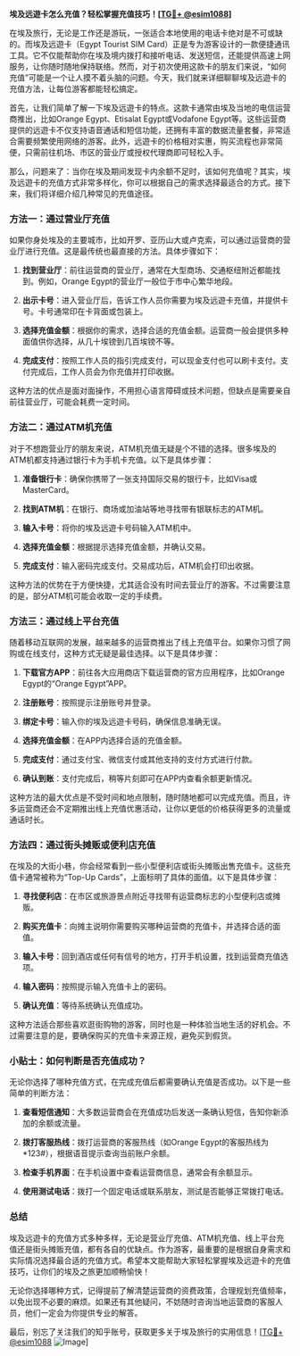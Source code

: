**埃及远遊卡怎么充值？轻松掌握充值技巧！[[TG💪+ @esim1088](https://t.me/s/esim1088)]**

在埃及旅行，无论是工作还是游玩，一张适合本地使用的电话卡绝对是不可或缺的。而埃及远遊卡（Egypt Tourist SIM Card）正是专为游客设计的一款便捷通讯工具。它不仅能帮助你在埃及境内拨打和接听电话、发送短信，还能提供高速上网服务，让你随时随地保持联络。然而，对于初次使用这款卡的朋友们来说，“如何充值”可能是一个让人摸不着头脑的问题。今天，我们就来详细聊聊埃及远遊卡的充值方法，让每位游客都能轻松搞定。

首先，让我们简单了解一下埃及远遊卡的特点。这款卡通常由埃及当地的电信运营商推出，比如Orange Egypt、Etisalat Egypt或Vodafone Egypt等。这些运营商提供的远遊卡不仅支持语音通话和短信功能，还拥有丰富的数据流量套餐，非常适合需要频繁使用网络的游客。此外，远遊卡的价格相对实惠，购买流程也非常简便，只需前往机场、市区的营业厅或授权代理商即可轻松入手。

那么，问题来了：当你在埃及期间发现卡内余额不足时，该如何充值呢？其实，埃及远遊卡的充值方式非常多样化，你可以根据自己的需求选择最适合的方式。接下来，我们将详细介绍几种常见的充值途径。

### 方法一：通过营业厅充值

如果你身处埃及的主要城市，比如开罗、亚历山大或卢克索，可以通过运营商的营业厅进行充值。这是最传统也最直接的方法。具体步骤如下：

1. **找到营业厅**：前往运营商的营业厅，通常在大型商场、交通枢纽附近都能找到。例如，Orange Egypt的营业厅一般位于市中心繁华地段。
   
2. **出示卡号**：进入营业厅后，告诉工作人员你需要为埃及远遊卡充值，并提供卡号。卡号通常印在卡背面或包装上。

3. **选择充值金额**：根据你的需求，选择合适的充值金额。运营商一般会提供多种面值供你选择，从几十埃镑到几百埃镑不等。

4. **完成支付**：按照工作人员的指引完成支付，可以现金支付也可以刷卡支付。支付完成后，工作人员会为你充值并打印收据。

这种方法的优点是面对面操作，不用担心语言障碍或技术问题，但缺点是需要亲自前往营业厅，可能会耗费一定时间。

### 方法二：通过ATM机充值

对于不想跑营业厅的朋友来说，ATM机充值无疑是个不错的选择。很多埃及的ATM机都支持通过银行卡为手机卡充值。以下是具体步骤：

1. **准备银行卡**：确保你携带了一张支持国际交易的银行卡，比如Visa或MasterCard。

2. **找到ATM机**：在银行、商场或加油站等地寻找带有银联标志的ATM机。

3. **输入卡号**：将你的埃及远遊卡号码输入ATM机中。

4. **选择充值金额**：根据提示选择充值金额，并确认交易。

5. **完成支付**：输入密码完成支付。交易成功后，ATM机会打印出收据。

这种方法的优势在于方便快捷，尤其适合没有时间去营业厅的游客。不过需要注意的是，部分ATM机可能会收取一定的手续费。

### 方法三：通过线上平台充值

随着移动互联网的发展，越来越多的运营商推出了线上充值平台。如果你习惯了网购或在线支付，这种方式无疑是最佳选择。以下是具体步骤：

1. **下载官方APP**：前往各大应用商店下载运营商的官方应用程序，比如Orange Egypt的“Orange Egypt”APP。

2. **注册账号**：按照提示注册账号并登录。

3. **绑定卡号**：输入你的埃及远遊卡号码，确保信息准确无误。

4. **选择充值金额**：在APP内选择合适的充值金额。

5. **完成支付**：通过支付宝、微信支付或其他支持的支付方式进行付款。

6. **确认到账**：支付完成后，稍等片刻即可在APP内查看余额更新情况。

这种方法的最大优点是不受时间和地点限制，随时随地都可以完成充值。而且，许多运营商还会不定期推出线上充值优惠活动，让你以更低的价格获得更多的流量或通话时长。

### 方法四：通过街头摊贩或便利店充值

在埃及的大街小巷，你会经常看到一些小型便利店或街头摊贩出售充值卡。这些充值卡通常被称为“Top-Up Cards”，上面标明了具体的面值。以下是具体步骤：

1. **寻找便利店**：在市区或旅游景点附近寻找带有运营商标志的小型便利店或摊贩。

2. **购买充值卡**：向摊主说明你需要购买哪种运营商的充值卡，并选择合适的面值。

3. **输入卡号**：回到酒店或任何有信号的地方，打开手机设置，找到运营商充值选项。

4. **输入密码**：按照提示输入充值卡上的密码。

5. **确认充值**：等待系统确认充值成功。

这种方法适合那些喜欢逛街购物的游客，同时也是一种体验当地生活的好机会。不过需要注意的是，要确保购买的充值卡来源正规，避免买到假货。

### 小贴士：如何判断是否充值成功？

无论你选择了哪种充值方式，在完成充值后都需要确认充值是否成功。以下是一些简单的判断方法：

1. **查看短信通知**：大多数运营商会在充值成功后发送一条确认短信，告知你新添加的余额或流量。

2. **拨打客服热线**：拨打运营商的客服热线（如Orange Egypt的客服热线为*123#），根据语音提示查询当前账户余额。

3. **检查手机界面**：在手机设置中查看运营商信息，通常会有余额显示。

4. **使用测试电话**：拨打一个固定电话或联系朋友，测试是否能够正常拨打电话。

### 总结

埃及远遊卡的充值方式多种多样，无论是营业厅充值、ATM机充值、线上平台充值还是街头摊贩充值，都有各自的优缺点。作为游客，最重要的是根据自身需求和实际情况选择最合适的充值方式。希望本文能帮助大家轻松掌握埃及远遊卡的充值技巧，让你们的埃及之旅更加顺畅愉快！

无论你选择哪种方式，记得提前了解清楚运营商的资费政策，合理规划充值频率，以免出现不必要的麻烦。如果还有其他疑问，不妨随时咨询当地运营商的客服人员，他们一定会为你提供专业的解答。

最后，别忘了关注我们的知乎账号，获取更多关于埃及旅行的实用信息！[[TG💪+ @esim1088](https://t.me/s/esim1088) ![Image](https://i.postimg.cc/4NQfJmqS/Snipaste-2025-05-13-00-14-12.png)]